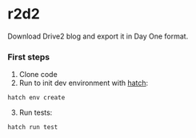 # r2d2
Download Drive2 blog and export it in Day One format.

### First steps

1. Clone code 
2. Run to init dev environment with [hatch](https://hatch.pypa.io/):
```
hatch env create
```
3. Run tests:
```
hatch run test
```
